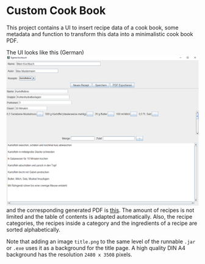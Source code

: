 # Custom Cook Book
This project contains a UI to insert recipe data of a cook book, some metadata and function to transform this data into a minimalistic cook book PDF.

The UI looks like this (German)
![](example-UI.png)
and the corresponding generated PDF is [this](example-PDF.pdf).
The amount of recipes is not limited and the table of contents is adapted automatically.
Also, the recipe categories, the recipes inside a category and the ingredients of a recipe are sorted alphabetically.

Note that adding an image `title.png` to the same level of the runnable `.jar` or `.exe` uses it as a background for the title page.
A high quality DIN A4 background has the resolution `2480 x 3508` pixels.
